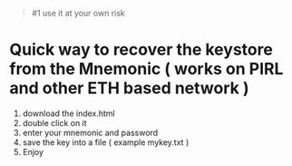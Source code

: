 > #1 use it at your own risk

# Quick way to recover the keystore from the Mnemonic ( works on PIRL and other ETH based network )

1) download  the index.html
2) double click on it
3) enter your mnemonic and password
4) save the key into a file ( example mykey.txt )
5) Enjoy


